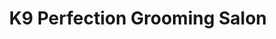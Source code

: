 ---
title: "K9 Perfection Grooming Salon"
url: /chapel-hill/k9-perfection-grooming-salon/
shop: Tiersalon
---